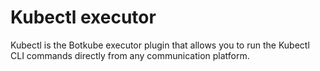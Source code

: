 # Kubectl executor

Kubectl is the Botkube executor plugin that allows you to run the Kubectl CLI commands directly from any communication platform.
